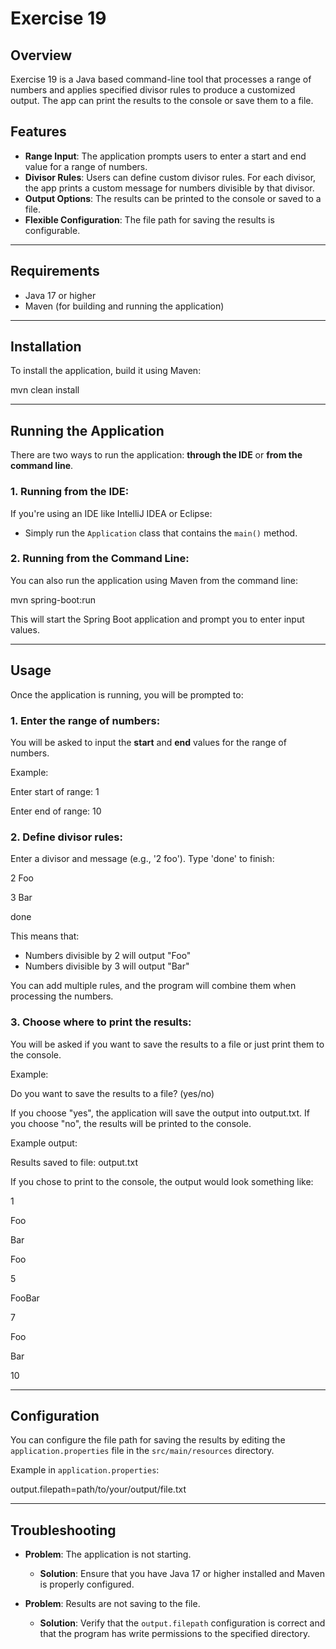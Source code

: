 # Exercise 19

## Overview

Exercise 19 is a Java based command-line tool that processes a range of numbers and applies specified divisor rules to produce a customized output. The app can print the results to the console or save them to a file.

## Features
- **Range Input**: The application prompts users to enter a start and end value for a range of numbers.
- **Divisor Rules**: Users can define custom divisor rules. For each divisor, the app prints a custom message for numbers divisible by that divisor.
- **Output Options**: The results can be printed to the console or saved to a file.
- **Flexible Configuration**: The file path for saving the results is configurable.

---

## Requirements
- Java 17 or higher
- Maven (for building and running the application)

---

## Installation

To install the application, build it using Maven:

mvn clean install

---

## Running the Application

There are two ways to run the application: **through the IDE** or **from the command line**.

### 1. Running from the IDE:
If you're using an IDE like IntelliJ IDEA or Eclipse:
- Simply run the `Application` class that contains the `main()` method.

### 2. Running from the Command Line:
You can also run the application using Maven from the command line:

mvn spring-boot:run

This will start the Spring Boot application and prompt you to enter input values.

---

## Usage

Once the application is running, you will be prompted to:

### 1. Enter the **range** of numbers:
You will be asked to input the **start** and **end** values for the range of numbers.

Example:

Enter start of range: 1 

Enter end of range: 10

### 2. Define **divisor rules**:
Enter a divisor and message (e.g., '2 foo'). Type 'done' to finish:

2 Foo

3 Bar

done

This means that:
- Numbers divisible by 2 will output "Foo"
- Numbers divisible by 3 will output "Bar"

You can add multiple rules, and the program will combine them when processing the numbers.

### 3. Choose where to print the results:
You will be asked if you want to save the results to a file or just print them to the console.

Example:

Do you want to save the results to a file? (yes/no)

If you choose "yes", the application will save the output into output.txt. If you choose "no", the results will be printed to the console.

Example output:

Results saved to file: output.txt

If you chose to print to the console, the output would look something like:

1 

Foo

Bar

Foo

5

FooBar

7

Foo

Bar

10

---

## Configuration

You can configure the file path for saving the results by editing the `application.properties`  file in the `src/main/resources` directory.

Example in `application.properties`:

output.filepath=path/to/your/output/file.txt

---

## Troubleshooting

- **Problem**: The application is not starting.
  - **Solution**: Ensure that you have Java 17 or higher installed and Maven is properly configured.

- **Problem**: Results are not saving to the file.
  - **Solution**: Verify that the `output.filepath` configuration is correct and that the program has write permissions to the specified directory.
